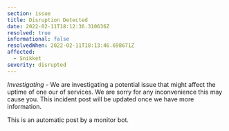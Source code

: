 ```yaml
---
section: issue
title: Disruption Detected
date: 2022-02-11T18:12:36.310636Z
resolved: true
informational: false
resolvedWhen: 2022-02-11T18:13:46.698671Z
affected:
  - Snikket
severity: disrupted
---
```

*Investigating* - We are investigating a potential issue that might affect the uptime of one our of services. We are sorry for any inconvenience this may cause you. This incident post will be updated once we have more information.

This is an automatic post by a monitor bot.
        